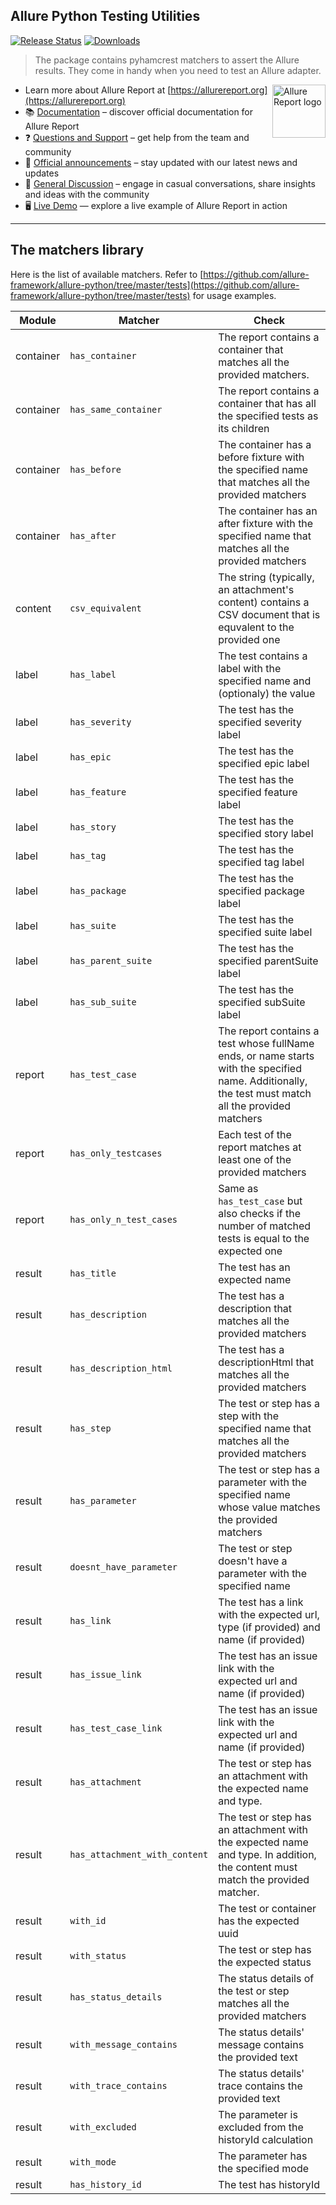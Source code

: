 ## Allure Python Testing Utilities

[![Release Status](https://img.shields.io/pypi/v/allure-python-commons-il-test)](https://pypi.python.org/pypi/allure-python-commons-il-test)
[![Downloads](https://img.shields.io/pypi/dm/allure-python-commons-il-test)](https://pypi.python.org/pypi/allure-python-commons-il-test)

> The package contains pyhamcrest matchers to assert the Allure results. They
> come in handy when you need to test an Allure adapter.

[<img src="https://allurereport.org/public/img/allure-report.svg" height="85px" alt="Allure Report logo" align="right" />](https://allurereport.org "Allure Report")

- Learn more about Allure Report at [https://allurereport.org](https://allurereport.org)
- 📚 [Documentation](https://allurereport.org/docs/) – discover official documentation for Allure Report
- ❓ [Questions and Support](https://github.com/orgs/allure-framework/discussions/categories/questions-support) – get help from the team and community
- 📢 [Official announcements](https://github.com/orgs/allure-framework/discussions/categories/announcements) –  stay updated with our latest news and updates
- 💬 [General Discussion](https://github.com/orgs/allure-framework/discussions/categories/general-discussion) – engage in casual conversations, share insights and ideas with the community
- 🖥️ [Live Demo](https://demo.allurereport.org/) — explore a live example of Allure Report in action

---

## The matchers library

Here is the list of available matchers. Refer to [https://github.com/allure-framework/allure-python/tree/master/tests](https://github.com/allure-framework/allure-python/tree/master/tests) for usage examples.

|Module|Matcher|Check|
|------|-------|-----|
|container|`has_container`|The report contains a container that matches all the provided matchers.|
|container|`has_same_container`|The report contains a container that has all the specified tests as its children|
|container|`has_before`|The container has a before fixture with the specified name that matches all the provided matchers|
|container|`has_after`|The container has an after fixture with the specified name that matches all the provided matchers|
|content|`csv_equivalent`|The string (typically, an attachment's content) contains a CSV document that is equvalent to the provided one|
|label|`has_label`|The test contains a label with the specified name and (optionaly) the value|
|label|`has_severity`|The test has the specified severity label|
|label|`has_epic`|The test has the specified epic label|
|label|`has_feature`|The test has the specified feature label|
|label|`has_story`|The test has the specified story label|
|label|`has_tag`|The test has the specified tag label|
|label|`has_package`|The test has the specified package label|
|label|`has_suite`|The test has the specified suite label|
|label|`has_parent_suite`|The test has the specified parentSuite label|
|label|`has_sub_suite`|The test has the specified subSuite label|
|report|`has_test_case`|The report contains a test whose fullName ends, or name starts with the specified name. Additionally, the test must match all the provided matchers|
|report|`has_only_testcases`|Each test of the report matches at least one of the provided matchers|
|report|`has_only_n_test_cases`|Same as `has_test_case` but also checks if the number of matched tests is equal to the expected one|
|result|`has_title`|The test has an expected name|
|result|`has_description`|The test has a description that matches all the provided matchers|
|result|`has_description_html`|The test has a descriptionHtml that matches all the provided matchers|
|result|`has_step`|The test or step has a step with the specified name that matches all the provided matchers|
|result|`has_parameter`|The test or step has a parameter with the specified name whose value matches the provided matchers|
|result|`doesnt_have_parameter`|The test or step doesn't have a parameter with the specified name|
|result|`has_link`|The test has a link with the expected url, type (if provided) and name (if provided)|
|result|`has_issue_link`|The test has an issue link with the expected url and name (if provided)|
|result|`has_test_case_link`|The test has an issue link with the expected url and name (if provided)|
|result|`has_attachment`|The test or step has an attachment with the expected name and type.|
|result|`has_attachment_with_content`|The test or step has an attachment with the expected name and type. In addition, the content must match the provided matcher.|
|result|`with_id`|The test or container has the expected uuid|
|result|`with_status`|The test or step has the expected status|
|result|`has_status_details`|The status details of the test or step matches all the provided matchers|
|result|`with_message_contains`|The status details' message contains the provided text|
|result|`with_trace_contains`|The status details' trace contains the provided text|
|result|`with_excluded`|The parameter is excluded from the historyId calculation|
|result|`with_mode`|The parameter has the specified mode|
|result|`has_history_id`|The test has historyId|
